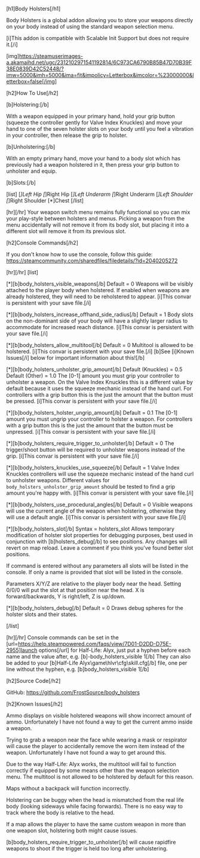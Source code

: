 [h1]Body Holsters[/h1]

Body Holsters is a global addon allowing you to store your weapons directly on your body instead of using the standard weapon selection menu.

[i]This addon is compatible with Scalable Init Support but does not require it.[/i]

[img]https://steamuserimages-a.akamaihd.net/ugc/2312102971541192814/6C973CA6790B85B47D70B39F38E0839D42C52448/?imw=5000&imh=5000&ima=fit&impolicy=Letterbox&imcolor=%23000000&letterbox=false[/img]

[h2]How To Use[/h2]

[b]Holstering:[/b]

With a weapon equipped in your primary hand, hold your grip button (squeeze the controller gently for Valve Index Knuckles) and move your hand to one of the seven holster slots on your body until you feel a vibration in your controller, then release the grip to holster.

[b]Unholstering:[/b]

With an empty primary hand, move your hand to a body slot which has previously had a weapon holstered in it, then press your grip button to unholster and equip.

[b]Slots:[/b]

[list]
    [*]Left Hip
    [*]Right Hip
    [*]Left Underarm
    [*]Right Underarm
    [*]Left Shoulder
    [*]Right Shoulder
    [*]Chest
[/list]

[hr][/hr]
Your weapon switch menu remains fully functional so you can mix your play-style between holsters and menus. Picking a weapon from the menu accidentally will not remove it from its body slot, but placing it into a different slot will remove it from its previous slot.

[h2]Console Commands[/h2]

If you don't know how to use the console, follow this guide: https://steamcommunity.com/sharedfiles/filedetails/?id=2040205272

[hr][/hr]
[list]

[*][b]body_holsters_visible_weapons[/b]
Default = 0
Weapons will be visibly attached to the player body when holstered. If enabled when weapons are already holstered, they will need to be reholstered to appear.
[i]This convar is persistent with your save file.[/i]

[*][b]body_holsters_increase_offhand_side_radius[/b]
Default = 1
Body slots on the non-dominant side of your body will have a slightly larger radius to accommodate for increased reach distance.
[i]This convar is persistent with your save file.[/i]

[*][b]body_holsters_allow_multitool[/b]
Default = 0
Multitool is allowed to be holstered.
[i]This convar is persistent with your save file.[/i]
[b]See [i]Known Issues[/i] below for important information about this![/b]

[*][b]body_holsters_unholster_grip_amount[/b]
Default (Knuckles) = 0.5
Default (Other)    = 1.0
The [0-1] amount you must grip your controller to unholster a weapon.
On the Valve Index Knuckles this is a different value by default because it uses the squeeze mechanic instead of the hand curl.
For controllers with a grip button this is the just the amount that the button must be pressed.
[i]This convar is persistent with your save file.[/i]

[*][b]body_holsters_holster_ungrip_amount[/b]
Default = 0.1
The [0-1] amount you must ungrip your controller to holster a weapon.
For controllers with a grip button this is the just the amount that the button must be unpressed.
[i]This convar is persistent with your save file.[/i]

[*][b]body_holsters_require_trigger_to_unholster[/b]
Default = 0
The trigger/shoot button will be required to unholster weapons instead of the grip.
[i]This convar is persistent with your save file.[/i]

[*][b]body_holsters_knuckles_use_squeeze[/b]
Default = 1
Valve Index Knuckles controllers will use the squeeze mechanic instead of the hand curl to unholster weapons.
Different values for `body_holsters_unholster_grip_amount` should be tested to find a grip amount you're happy with.
[i]This convar is persistent with your save file.[/i]

[*][b]body_holsters_use_procedural_angles[/b]
Default = 0
Visible weapons will use the current angle of the weapon when holstering, otherwise they will use a default angle.
[i]This convar is persistent with your save file.[/i]

[*][b]body_holsters_slot[/b]
Syntax = holsters_slot <name> <x> <y> <z> <radius>
Allows temporary modification of holster slot properties for debugging purposes, best used in conjunction with [b]holsters_debug[/b] to see positions. Any changes will revert on map reload. Leave a comment if you think you've found better slot positions.

If command is entered without any parameters all slots will be listed in the console.
If only a name is provided that slot will be listed in the console.

Parameters X/Y/Z are relative to the player body near the head. Setting 0/0/0 will put the slot at that position near the head. X is forward/backwards, Y is right/left, Z is up/down.

[*][b]body_holsters_debug[/b]
Default = 0
Draws debug spheres for the holster slots and their states.

[/list]

[hr][/hr]
Console commands can be set in the [url=https://help.steampowered.com/faqs/view/7D01-D2DD-D75E-2955]launch options[/url] for Half-Life: Alyx, just put a hyphen before each name and the value after, e.g. [b]-body_holsters_visible 1[/b]
They can also be added to your [b]Half-Life Alyx\game\hlvr\cfg\skill.cfg[/b] file, one per line without the hyphen, e.g. [b]body_holsters_visible 1[/b]

[h2]Source Code[/h2]

GitHub: https://github.com/FrostSource/body_holsters

[h2]Known Issues[/h2]

Ammo displays on visible holstered weapons will show incorrect amount of ammo. Unfortunately I have not found a way to get the current ammo inside a weapon.

Trying to grab a weapon near the face while wearing a mask or respirator will cause the player to accidentally remove the worn item instead of the weapon. Unfortunately I have not found a way to get around this.

Due to the way Half-Life: Alyx works, the multitool will fail to function correctly if equipped by some means other than the weapon selection menu. The multitool is not allowed to be holstered by default for this reason.

Maps without a backpack will function incorrectly.

Holstering can be buggy when the head is mismatched from the real life body (looking sideways while facing forwards). There is no easy way to track where the body is relative to the head.

If a map allows the player to have the same custom weapon in more than one weapon slot, holstering both might cause issues.

[b]body_holsters_require_trigger_to_unholster[/b] will cause rapidfire weapons to shoot if the trigger is held too long after unholstering.

